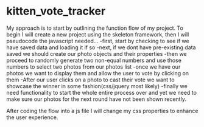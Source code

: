 # kitten_vote_tracker
My approach is to start by outlining the function flow of my project.
To begin I will create a new project using the skeleton framework, then I will pseudocode the javascript needed...
-first, start by checking to see if we have saved data and loading it if so
-next, if we dont have pre-existing data saved we should create our photo objects and their properties
-then we proceed to randomly generate two non-equal numbers and use those numbers to select two photos from our photos list
-once we have our photos we want to display them and allow the user to vote by clicking on them
-After our user clicks on a photo to cast their vote we want to showcase the winner in some fashion(css/jquery most likely)
-finally we need functionality to start the whole entire process over and yet we need to make sure our photos for the next round have not been shown recently.

After coding the flow into a js file I will change my css properties to enhance the user experience. 